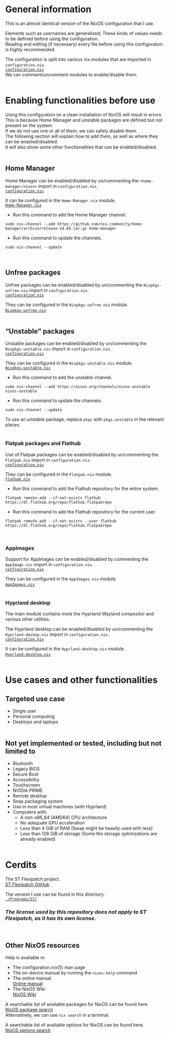 # General information
This is an almost identical version of the NixOS configuration that I use.

Elements such as usernames are generalized; These kinds of values needs to be defined before using the configuration. \
Reading and editing (if necessary) every file before using this configuration is highly recommended.

The configuration is split into various nix modules that are imported in `configuration.nix`. \
[`configuration.nix`](https://github.com/Atemo-C/NixOS-Configuration/blob/main/configuration.nix) \
We can comment/uncomment modules to enable/disable them.
&nbsp; \
&nbsp;
# Enabling functionalities before use
Using this configuration on a clean installation of NixOS will result in errors. \
This is because Home Manager and unstable packages are defined but not present on the system. \
If we do not use one or all of them, we can safely disable them. \
The following section will explain how to add them, as well as where they can be enabled/disabled. \
It will also show some other functionalities that can be enabled/disabled.
&nbsp; \
&nbsp;
## Home Manager
Home Manager can be enabled/disabled by un/commenting the `<home-manager/nixos>` import in `configuration.nix`. \
[`configuration.nix`](https://github.com/Atemo-C/NixOS-Configuration/blob/main/configuration.nix)

It can be configured in the `Home-Manager.nix` module. \
[`Home-Manager.nix`](https://github.com/Atemo-C/NixOS-Configuration/blob/main/Functionalities/Home-Manager.nix)

- Run this command to add the Home Manager channel.
```shell
sudo nix-channel --add https://github.com/nix-community/home-manager/archive/release-24.05.tar.gz home-manager
```

- Run this command to update the channels.
```shell
sudo nix-channel --update
```
&nbsp;
## Unfree packages
Unfree packages can be enabled/disabled by un/commenting the `Nixpkgs-unfree.nix` import in `configuration.nix`. \
[`configuration.nix`](https://github.com/Atemo-C/NixOS-Configuration/blob/main/configuration.nix)

They can be configured in the `Nixpkgs-unfree.nix` module. \
[`Nixpkgs-unfree.nix`](https://github.com/Atemo-C/NixOS-Configuration/main/Functionalities/Nixpkgs-unfree.nix)
&nbsp; \
&nbsp;
## “Unstable” packages
Unstable packages can be enabled/disabled by un/commenting the `Nixpkgs-unstable.nix` import in `configuration.nix`. \
[`configuration.nix`](https://github.com/Atemo-C/NixOS-Configuration/blob/main/configuration.nix)

They can be configured in the `Nixpkgs-unstable.nix` module. \
[`Nixpkgs-unstable.nix`](https://github.com/Atemo-C/NixOS-Configuration/blob/main/Functionalities/Nixpkgs-unstable.nix)

- Run this command to add the unstable channel.
```shell
sudo nix-channel --add https://nixos.org/channels/nixos-unstable nixos-unstable
```

- Run this command to update the channels.
```shell
sudo nix-channel --update
```

To use an unstable package, replace `pkgs` with `pkgs.unstable` in the relevant places.
&nbsp; \
&nbsp;
### Flatpak packages and Flathub
Use of Flatpak packages can be enabled/disabled by un/commenting the `Flatpak.nix` import in `configuration.nix`. \
[`configuration.nix`](https://github.com/Atemo-C/NixOS-Configuration/blob/main/configuration.nix)

They can be configured in the `Flatpak.nix` module. \
[`Flatpak.nix`](https://github.com/Atemo-C/NixOS-Configuration/blob/main/Functionalities/Flatpak.nix)

- Run this command to add the Flathub repository for the entire system.
```shell
flatpak remote-add --if-not-exists flathub https://dl.flathub.org/repo/flathub.flatpakrepo
```

- Run this command to add the Flathub repository for the current user.
```shell
flatpak remote-add --if-not-exists --user flathub https://dl.flathub.org/repo/flathub.flatpakrepo
```
&nbsp; 
### AppImages
Support for AppImages can be enabled/disabled by commenting the `AppImage.nix` import in `configuration.nix`. \
[`configuration.nix`](https://github.com/Atemo-C/NixOS-Configuration/blob/main/configuration.nix)

They can be configured in the `AppImages.nix` module. \
[`AppImages.nix`](https://github.com/Atemo-C/NixOS-Configuration/blob/main/Functionalities/AppImages.nix)
&nbsp; \
&nbsp;
### Hyprland desktop
The main module contains more the Hyprland Wayland compositor and various other utilities.

The Hyprland desktop can be enabled/disabled by un/commenting the `Hyprland-deskop.nix` import in `configuration.nix`. \
[`configuration.nix`](https://github.com/Atemo-C/NixOS-Configuration/blob/main/configuration.nix)

It can be configured in the `Hyprland-desktop.nix` module. \
[`Hyprland-desktop.nix`](https://github.com/Atemo-C/NixOS-Configuration/blob/main/Functionalities/Hyprland-desktop.nix)
&nbsp; \
&nbsp;
# Use cases and other functionalities
## Targeted use case
- Single user
- Personal computing
- Desktops and laptops
&nbsp; \
&nbsp;
## Not yet implemented or tested, including but not limited to
- Bluetooth
- Legacy BIOS
- Secure Boot
- Accessibility
- Touchscreen
- NVIDIA PRIME
- Remote desktop
- Snap packaging system
- Use in most virtual machines (with Hyprland)
- Computers with:
	- A non-x86_64 (AMD64) CPU architecture
	- No adequate GPU acceleration
	- Less than 4 GiB of RAM (Swap might be heavily used with less)
	- Less than 128 GiB of storage (Some Nix storage optimizations are already enabled)
&nbsp; \
&nbsp;
# Cerdits
The ST Flexipatch project. \
[ST Flexipatch GitHub](https://github.com/bakkeby/st-flexipatch)

The version I use can be found in this directory. \
[`./Programs/ST/`](https://github.com/Atemo-C/NixOS-Configuration/tree/main/Programs/ST)

### *The license used by this repository does not apply to ST Flexipatch, as it has its own license.*
&nbsp;
## Other NixOS resources
Help is available in:
- The configuration.nix(5) man page
- The on-device manual by running the `nixos-help` command
- The online manual \
	[Online manual](https://nixos.org/manual/nixos/stable/index.html)
- The NixOS Wiki \
  	[NixOS Wiki](https://wiki.nixos.org)

A searchable list of available packages for NixOS can be found here. \
[NixOS package search](https://search.nixos.org/packages) \
Alternatively, we can use `nix search` in a terminal.

A searchable list of available options for NixOS can be found here. \
[NixOS options search](https://search.nixos.org/options)
